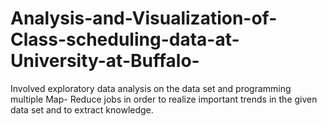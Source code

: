 # Analysis-and-Visualization-of-Class-scheduling-data-at-University-at-Buffalo-
Involved exploratory data analysis on the data set and programming multiple Map- Reduce jobs in order to realize important trends in the given data set and to extract knowledge.
